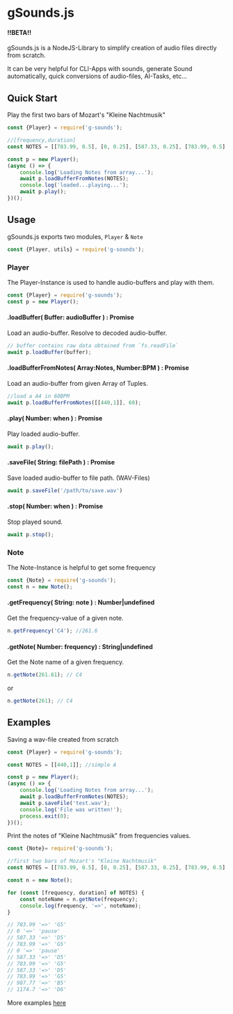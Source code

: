 # gSounds.js

#### **!!BETA!!**

gSounds.js is a NodeJS-Library to simplify creation of audio files directly from scratch.


It can be very helpful for CLI-Apps with sounds, generate Sound automatically, quick conversions of audio-files, AI-Tasks, etc...


## Quick Start

Play the first two bars of Mozart's "Kleine Nachtmusik"

```javascript
const {Player} = require('g-sounds');

//[frequency,duration]
const NOTES = [[783.99, 0.5], [0, 0.25], [587.33, 0.25], [783.99, 0.5], [0, 0.25], [587.33, 0.25], [783.99, 0.25], [587.33, 0.25], [783.99, 0.25], [987.77, 0.25], [1174.7, 0.25]];

const p = new Player();
(async () => {
    console.log('Loading Notes from array...');
    await p.loadBufferFromNotes(NOTES);
    console.log('loaded...playing...');
    await p.play();
})();
```

## Usage

gSounds.js exports two modules, `Player` & `Note` 

```javascript
const {Player, utils} = require('g-sounds');
```

### Player

The Player-Instance is used to handle audio-buffers and play with them.

```javascript
const {Player} = require('g-sounds');
const p = new Player();
```

#### .loadBuffer( Buffer: audioBuffer ) : Promise

Load an audio-buffer. Resolve to decoded audio-buffer.

```javascript
// buffer contains raw data obtained from `fs.readFile`
await p.loadBuffer(buffer);
```


#### .loadBufferFromNotes( Array:Notes, Number:BPM ) : Promise

Load an audio-buffer from given Array of Tuples.

```javascript
//load a A4 in 60BPM
await p.loadBufferFromNotes([[440,1]], 60);
```

#### .play( Number: when ) : Promise

Play loaded audio-buffer.

```javascript
await p.play();
```

#### .saveFile( String: filePath ) : Promise

Save loaded audio-buffer to file path. (WAV-Files)

```javascript
await p.saveFile('/path/to/save.wav')
```

#### .stop( Number: when ) : Promise

Stop played sound.

```javascript
await p.stop();
```

### Note

The Note-Instance is helpful to get some frequency

```javascript
const {Note} = require('g-sounds');
const n = new Note();
```

#### .getFrequency( String: note ) : Number|undefined

Get the frequency-value of a given note.

```javascript
n.getFrequency('C4'); //261.6
```

#### .getNote( Number: frequency) : String|undefined

Get the Note name of a given frequency.

```javascript
n.getNote(261.61); // C4
```

or

```javascript
n.getNote(261); // C4
```

## Examples

Saving a wav-file created from scratch

```javascript
const {Player} = require('g-sounds');

const NOTES = [[440,1]]; //simple A

const p = new Player();
(async () => {
    console.log('Loading Notes from array...');
    await p.loadBufferFromNotes(NOTES);
    await p.saveFile('test.wav');
    console.log('File was written!');
    process.exit(0);
})();
```

Print the notes of "Kleine Nachtmusik" from frequencies values.

```javascript
const {Note}= require('g-sounds');

//first two bars of Mozart's "Kleine Nachtmusik"
const NOTES = [[783.99, 0.5], [0, 0.25], [587.33, 0.25], [783.99, 0.5], [0, 0.25], [587.33, 0.25], [783.99, 0.25], [587.33, 0.25], [783.99, 0.25], [987.77, 0.25], [1174.7, 0.25]];

const n = new Note();

for (const [frequency, duration] of NOTES) {
    const noteName = n.getNote(frequency);
    console.log(frequency, '=>', noteName);
}

// 783.99 '=>' 'G5'
// 0 '=>' 'pause'
// 587.33 '=>' 'D5'
// 783.99 '=>' 'G5'
// 0 '=>' 'pause'
// 587.33 '=>' 'D5'
// 783.99 '=>' 'G5'
// 587.33 '=>' 'D5'
// 783.99 '=>' 'G5'
// 987.77 '=>' 'B5'
// 1174.7 '=>' 'D6'
```

More examples [here](https://github.com/gr3p1p3/g-sounds/tree/master/tests)